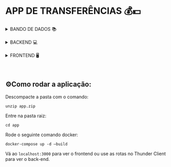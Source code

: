 # APP DE TRANSFERÊNCIAS 💰💵

<details>
  <summary> BANDO DE DADOS 📚 </summary>
  <br>

  🛠️ **Tools:**
  * [PostegreSQL](https://www.postgresql.org/)

  **Informações do banco:** <br>
  Nome = transfer | Porta = 5432 | Usuário = postgres |  Password = example <br>
  Acesso via docker: `docker exec -it postgres-db psql -U postgres `
</details>
  <br>

<details>
  <summary> BACKEND 💻</summary>
  <br>

  🛠️ **Tools:**
  * [TypeScript](https://www.typescriptlang.org/)
  * [JWT](https://jwt.io/)
  * [Sequelize](https://sequelize.org/)
  * [express-async-errors](https://www.npmjs.com/package/express-async-errors)
  * [zod](https://github.com/colinhacks/zod)
  * [ESLint](https://eslint.org/)
  * [bcrypt](https://www.npmjs.com/package/bcrypt)

  <br>

  ### ✨**Rotas**
  | Recurso | Rota
  | ------- | ------
  Lista transações | GET /transactions
  Obter dados conta |GET /balance
  Obtem dados do usuário logado | GET /users/user
  Filtra transações por data ou tipo | GET /transactions/search
  Cria nova transação | POST /transactions
  Cria usuário | POST /users/create
  Login | POST /users/login
</details>
<br>


<details>
  <summary> FRONTEND 🖥️</summary>
  <br>

  🛠️ **Tools:**
  * [React](https://github.com/colinhacks/zod)
  * [TypeScript](https://www.typescriptlang.org/)
  * [Axios](https://axios-http.com/ptbr/docs/intro)
</details>
<br>

<!-- ### 🎯
# TESTES

🛠️ **Tools:**
* [Chai](https://www.chaijs.com/)
* [Sinon](https://sinonjs.org/)
* [Mocha](https://mochajs.org/)
<!-- * [Swagger](https://swagger.io/) -->
<br>

## ⚙️Como rodar a aplicação:

Descompacte a pasta com o comando:
```
unzip app.zip
```
Entre na pasta raiz:
```
cd app
```
Rode o seguinte comando docker:
```
docker-compose up -d –build
```
Vá ao `localhost:3000` para ver o frontend ou use as rotas no Thunder Client para ver o back-end. <br>
<br>

<!-- <details>

<summary>Run the tests </summary> <br>

Enter the backend folder:
```
cd ./app/backend/
```
Install dependencies:
```
npm install
```
Run the tests
```
npm run test:coverage
```
</details> -->
